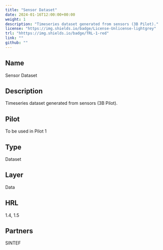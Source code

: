 ```yaml
---
title: "Sensor Dataset"
date: 2024-01-16T12:00:00+00:00
weight: 1
description: "Timeseries dataset generated from sensors (3B Pilot)."
license: "https://img.shields.io/badge/License-Unlicense-lightgrey"
trl: "hhttps://img.shields.io/badge/TRL-1-red"
link: ""
github: ""
---
```


## Name
Sensor Dataset

## Description
Timeseries dataset generated from sensors (3B Pilot).

## Pilot
To be used in Pilot 1

## Type
Dataset

## Layer
Data

## HRL
1.4, 1.5

## Partners
SINTEF

